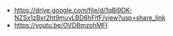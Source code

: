 - https://drive.google.com/file/d/1qBi9DK-NZSx1zBxr2ht9muvLBD6hFlfF/view?usp=share_link
- https://youtu.be/OVDBmzohMFI

